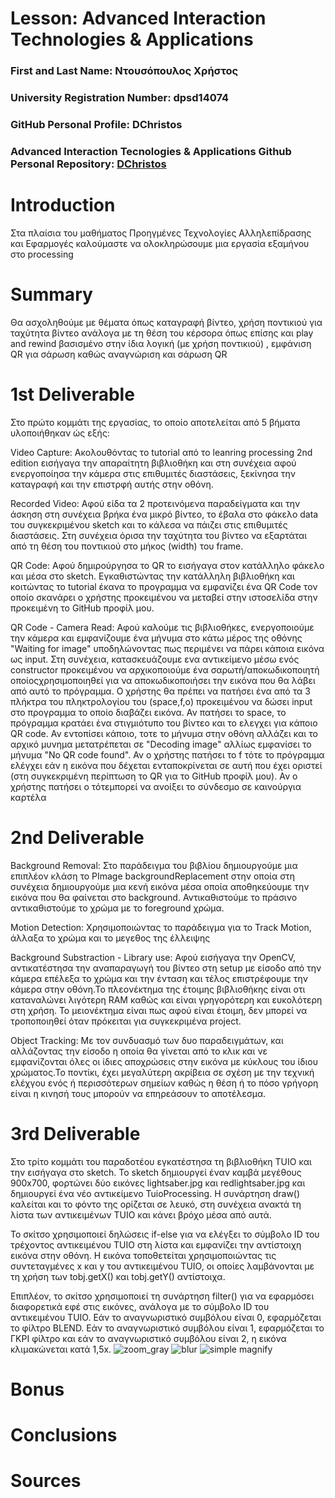 # Lesson: Advanced Interaction Technologies & Applications

### First and Last Name: Ντουσόπουλος Χρήστος 
### University Registration Number: dpsd14074
### GitHub Personal Profile: DChristos
### Advanced Interaction Tecnologies & Applications Github Personal Repository: [DChristos](https://github.com/DChristos/Advanced-Interaction-Tecnologies-Applications-Individual-Assignment)

# Introduction
Στα πλαίσια του μαθήματος Προηγμένες Τεχνολογίες Αλληλεπίδρασης και Εφαρμογές καλούμαστε να ολοκληρώσουμε μια εργασία εξαμήνου στο processing 

# Summary
Θα ασχοληθούμε με θέματα όπως καταγραφή βίντεο, χρήση ποντικιού για ταχύτητα βίντεο ανάλογα με τη θέση του κέρσορα όπως επίσης και play and rewind βασισμένο στην ίδια λογική (με χρήση ποντικιού) , εμφάνιση QR για σάρωση καθώς αναγνώριση και σάρωση QR

# 1st Deliverable
Στο πρώτο κομμάτι της εργασίας, το οποίο αποτελείται από 5 βήματα υλοποιήθηκαν ώς εξής: 

Video Capture: Ακολουθόντας το tutorial από το leanring processing 2nd edition εισήγαγα την απαραίτητη βιβλιοθήκη και στη συνέχεια αφού ενεργοποίησα την κάμερα στις επιθυμιτές διαστάσεις, ξεκίνησα την καταγραφή και την επιστρφή αυτής στην οθόνη.

Recorded Video: Αφού είδα τα 2 προτεινόμενα παραδείγματα και την άσκηση στη συνέχεια βρήκα ένα μικρό βίντεο, το έβαλα στο φάκελο data του συγκεκριμένου sketch και το κάλεσα να πάιζει στις επιθυμιτές διαστάσεις. Στη συνέχεια όρισα την ταχύτητα του βίντεο να εξαρτάται από τη θέση του ποντικιού στο μήκος (width) του frame.

QR Code: Αφού δημιρούργησα το QR το εισήγαγα στον κατάλληλο φάκελο και μέσα στο sketch. Εγκαθιστώντας την κατάλληλη βιβλιοθήκη και κοιτώντας το tutorial έκανα το προγραμμα να εμφανίζει ένα QR Code τον οποίο σκανάρει ο χρήστης προκειμένου να μεταβεί στην ιστοσελίδα στην προκειμένη το GitHub προφίλ μου. 

QR Code - Camera Read: Αφού καλούμε τις βιβλιοθήκες, ενεργοποιούμε την κάμερα και εμφανίζουμε ένα μήνυμα στο κάτω μέρος της οθόνης "Waiting for image" υποδηλώνοντας πως περιμένει να πάρει κάποια εικόνα ως input. Στη συνέχεια, κατασκευάζουμε ενα αντικείμενο μέσω ενός constructor προκειμένου να αρχικοποιούμε ένα σαρωτή/αποκωδικοποιητή οποίοςχρησιμοποιηθεί για να αποκωδικοποιήσει την εικόνα που θα λάβει από αυτό το πρόγραμμα. Ο χρήστης θα πρέπει να πατήσει ένα από τα 3 πλήκτρα του πληκτρολογίου του (space,f,o) προκειμένου να δώσει input στο προγραμμα το οποίο διαβάζει εικόνα. Αν πατήσει το space, το πρόγραμμα κρατάει ένα στιγμιότυπο του βίντεο και το ελεγχει για κάποιο QR code. Αν εντοπίσει κάποιο, τοτε το μήνυμα στην οθόνη αλλάζει και το αρχικό μυνημα μετατρέπεται σε "Decoding image" αλλίως εμφανίσει το μήνυμα "No QR code found". Αν ο χρήστης πατήσει το f τότε το πρόγραμμα ελέγχει εάν η εικόνα που δέχεται ενταποκρίνεται σε αυτή που έχει οριστεί (στη συγκεκριμένη περίπτωση το QR για το  GitHub προφίλ μου). Αν ο χρήστης πατήσει ο τότεμπορεί να ανοίξει το σύνδεσμο σε  καινούργια καρτέλα 



# 2nd Deliverable
Background Removal: Στο παράδειγμα του βιβλίου δημιουργούμε μια επιπλέον κλάση το PImage backgroundReplacement στην οποία  στη συνέχεια δημιουργούμε μια κενή εικόνα μέσα οποία αποθηκεύουμε την εικόνα που θα φαίνεται στο background. Αντικαθιστούμε το πράσινο αντικαθιστούμε το χρώμα με το foreground χρώμα.

Motion Detection: Χρησιμοποιώντας το παράδειγμα για το Track Motion, άλλαξα το χρώμα και το μεγεθος της έλλειψης

Background Substraction - Library use: Αφού εισήγαγα την OpenCV, αντικατέστησα την αναπαραγωγή του βίντεο στη setup με είσοδο από την κάμερα επέλεξα το χρώμα και την ένταση και τέλος επιστρέφουμε την κάμερα στην οθόνη.Το πλεονέκτημα της έτοιμης βιβλιοθήκης είναι οτι καταναλώνει λιγότερη RAM καθώς και είναι γρηγορότερη και ευκολότερη στη χρήση. Το μειονέκτημα είναι πως αφού είναι έτοιμη, δεν μπορεί να τροποποιηθεί όταν πρόκειται για συγκεκριμένα project.

Object Tracking: Με τον συνδυασμό των δυο παραδειγμάτων, και αλλάζοντας την είσοδο η οποία θα γίνεται από το κλικ και νε εμφανίζονται όλες οι ίδιες αποχρώσεις στην εικόνα με κύκλους του ίδιου χρώματος.Το ποντίκι, έχει μεγαλύτερη ακρίβεια σε σχέση με την τεχνική ελέχγου ενός ή περισσότερων σημείων καθώς η θέση ή το πόσο γρήγορη είναι η κινησή τους μπορούν να επηρεάσουν το αποτέλεσμα.



# 3rd Deliverable 
Στο τρίτο κομμάτι του παραδοτέου εγκατέστησα τη βιβλιοθήκη TUIO και την εισήγαγα στο sketch. Το sketch δημιουργεί έναν καμβά μεγέθους 900x700, φορτώνει δύο εικόνες lightsaber.jpg και redlightsaber.jpg και δημιουργεί ένα νέο αντικείμενο TuioProcessing. Η συνάρτηση draw() καλείται και το φόντο της ορίζεται σε λευκό, στη συνέχεια ανακτά τη λίστα των αντικειμένων TUIO και κάνει βρόχο μέσα από αυτά.

Το σκίτσο χρησιμοποιεί δηλώσεις if-else για να ελέγξει το σύμβολο ID του τρέχοντος αντικειμένου TUIO στη λίστα και εμφανίζει την αντίστοιχη εικόνα στην οθόνη. Η εικόνα τοποθετείται χρησιμοποιώντας τις συντεταγμένες x και y του αντικειμένου TUIO, οι οποίες λαμβάνονται με τη χρήση των tobj.getX() και tobj.getY() αντίστοιχα.

Επιπλέον, το σκίτσο χρησιμοποιεί τη συνάρτηση filter() για να εφαρμόσει διαφορετικά εφέ στις εικόνες, ανάλογα με το σύμβολο ID του αντικειμένου TUIO. Εάν το αναγνωριστικό συμβόλου είναι 0, εφαρμόζεται το φίλτρο BLEND. Εάν το αναγνωριστικό συμβόλου είναι 1, εφαρμόζεται το ΓΚΡΙ φίλτρο και εάν το αναγνωριστικό συμβόλου είναι 2, η εικόνα κλιμακώνεται κατά 1,5x.
![zoom_gray](https://user-images.githubusercontent.com/101404565/212180903-46a341c5-72a5-4299-858f-8602891928fa.jpg)
![blur](https://user-images.githubusercontent.com/101404565/212180917-506c437e-f2f3-448b-8195-946910a5f81e.jpg)
![![simple](https://user-images.githubusercontent.com/101404565/212180933-4e42d8cf-487b-4380-a315-e2dc1017f59f.jpg)
magnify](https://user-images.githubusercontent.com/101404565/212180924-29c35c8e-5fa2-4e92-8c36-e20547ccef3d.jpg)

# Bonus 


# Conclusions


# Sources
